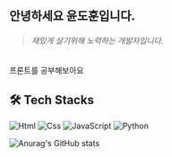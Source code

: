 ## 안녕하세요 윤도훈입니다.

> <h6>재밌게 살기위해 노력하는 개발자입니다.</h6>
프론트를 공부해보아요

<h2>🛠️ Tech Stacks</h2>
<img alt="Html" src ="https://img.shields.io/badge/HTML5-E34F26.svg?&style=for-the-badge&logo=HTML5&logoColor=white"/> 
<img alt="Css" src ="https://img.shields.io/badge/CSS3-1572B6.svg?&style=for-the-badge&logo=CSS3&logoColor=white"/> 
<img alt="JavaScript" src ="https://img.shields.io/badge/JavaScriipt-F7DF1E.svg?&style=for-the-badge&logo=JavaScript&logoColor=black"/> <img alt="Python" src ="https://img.shields.io/badge/Python-3776AB.svg?&style=for-the-badge&logo=Python&logoColor=white"/> 


![Anurag's GitHub stats](https://github-readme-stats.vercel.app/api?username=dohun08&show_icons=true&theme=radical)


